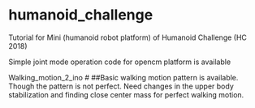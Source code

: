 # humanoid_challenge
Tutorial for Mini (humanoid robot platform) of Humanoid Challenge (HC 2018)

Simple joint mode operation code for opencm platform is available

Walking_motion_2_ino #
##Basic walking motion pattern is available. Though the pattern is not perfect. Need changes in the upper body stabilization and finding close center mass for perfect walking motion.
